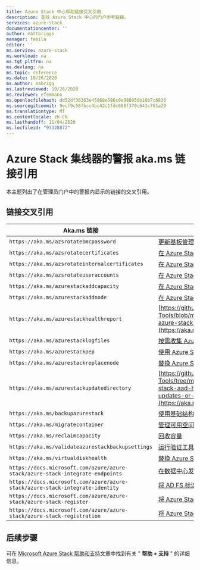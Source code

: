 ```yaml
---
title: Azure Stack 中心帮助链接交叉引用
description: 查找 Azure Stack 中心的门户参考链接。
services: azure-stack
documentationcenter: ''
author: mattbriggs
manager: femila
editor: ''
ms.service: azure-stack
ms.workload: na
ms.tgt_pltfrm: na
ms.devlang: na
ms.topic: reference
ms.date: 10/26/2020
ms.author: mabrigg
ms.lastreviewed: 10/26/2020
ms.reviewer: efemmano
ms.openlocfilehash: dd52df36363e45868e586c0e980950b10b7c6836
ms.sourcegitcommit: 9ecf9c58fbcc4bc42c1fdc688f370c643c761a29
ms.translationtype: MT
ms.contentlocale: zh-CN
ms.lasthandoff: 11/04/2020
ms.locfileid: "93328872"
---
```

# <a name="alerts-akams-link-reference-for-azure-stack-hub"></a>Azure Stack 集线器的警报 aka.ms 链接引用

本主题列出了在管理员门户中的警报内显示的链接的交叉引用。 

## <a name="link-cross-reference"></a>链接交叉引用

| Aka.ms 链接 | 文章 |
| --- | --- |
| `https://aka.ms/azsrotatebmcpassword` | [更新基板管理控制器 (BMC) 凭据](../../operator/azure-stack-rotate-secrets.md#update-the-bmc-credential) |
| `https://aka.ms/azsrotatecertificates` | [在 Azure Stack 中轮换机密](../../operator/azure-stack-rotate-secrets.md) |
| `https://aka.ms/azsrotateinternalcertificates` | [在 Azure Stack 中轮换机密](../../operator/azure-stack-rotate-secrets.md) |
| `https://aka.ms/azsrotateuseraccounts` | [在 Azure Stack 中轮换机密](../../operator/azure-stack-rotate-secrets.md) |
| `https://aka.ms/azurestackaddcapacity` | [在 Azure Stack 中添加更多缩放单元节点](../../operator/azure-stack-add-scale-node.md) |
| `https://aka.ms/azurestackaddnode` | [在 Azure Stack 中添加更多缩放单元节点](../../operator/azure-stack-add-scale-node.md) |
| `https://aka.ms/azurestackhealthreport` | [https://github.com/Azure/AzureStack-Tools/blob/master/Identity/README.md#retrieve-azure-stack-identity-health-report](https://aka.ms/aa708dy) |
| `https://aka.ms/azurestacklogfiles` | [按需收集 Azure Stack 诊断日志](../../operator/azure-stack-configure-on-demand-diagnostic-log-collection-portal.md) |
| `https://aka.ms/azurestackpep` | [使用 Azure Stack 中的特权终结点](../../operator/azure-stack-privileged-endpoint.md) |
| `https://aka.ms/azurestackreplacenode` | [替换 Azure Stack 集成系统上的缩放单位节点](../../operator/azure-stack-replace-node.md) |
| `https://aka.ms/azurestackupdatedirectory` | [https://github.com/Azure/AzureStack-Tools/tree/master/Identity#updating-the-azure-stack-aad-home-directory-after-installing-updates-or-new-resource-providers](https://aka.ms/aa700j2) |
| `https://aka.ms/backupazurestack` | [使用基础结构备份服务恢复 Azure Stack 中的数据](../../operator/azure-stack-backup-infrastructure-backup.md) |
| `https://aka.ms/migratecontainer` | [管理可用空间](../../operator/azure-stack-manage-storage-shares.md#manage-available-space) |
| `https://aka.ms/reclaimcapacity` | [回收容量](../../operator/azure-stack-manage-storage-shares.md#reclaim-capacity) |
| `https://aka.ms/validateazurestackbackupsettings` | [运行验证工具以测试网络基础结构](../../operator/azure-stack-diagnostic-test.md#run-validation-tool-to-test-infrastructure-backup-settings) |
| `https://aka.ms/virtualdiskhealth` | [替换 Azure Stack 中的物理磁盘](../../operator/azure-stack-replace-disk.md) |
| `https://docs.microsoft.com/azure/azure-stack/azure-stack-integrate-endpoints` | [在数据中心发布 Azure Stack 服务](../../operator/azure-stack-integrate-endpoints.md) |
| `https://docs.microsoft.com/azure/azure-stack/azure-stack-integrate-identity` | [将 AD FS 标识与 Azure Stack 数据中心集成](../../operator/azure-stack-integrate-identity.md) |
| `https://docs.microsoft.com/azure/azure-stack/azure-stack-register` | [将 Azure Stack 注册到 Azure](../../operator/azure-stack-registration.md) |
| `https://docs.microsoft.com/azure/azure-stack/azure-stack-registration` | [将 Azure Stack 注册到 Azure](../../operator/azure-stack-registration.md) |

## <a name="next-steps"></a>后续步骤

可在 [Microsoft Azure Stack 帮助和支持](../../operator/azure-stack-help-and-support-overview.md)文章中找到有关 " **帮助 + 支持** " 的详细信息。
